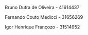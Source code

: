 Bruno Dutra de Oliveira - 41614437

Fernando Couto Medicci - 31656269

Igor Henrique Françozo - 31514952
